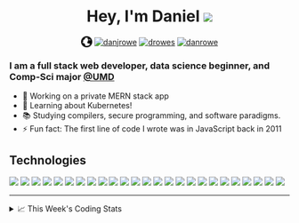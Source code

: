 <h1 align="center">Hey, I'm Daniel <img src="https://emojis.slackmojis.com/emojis/images/1595173218/9723/dog_cool.gif?1595173218" width="30" margin-top="5"/></h1>
<p align="center">
<a href=https://drowe.dev target="blank"><img align="center" src=https://raw.githubusercontent.com/iconic/open-iconic/master/svg/globe.svg alt="drowe.dev" height="20" width="20" /></a>
<a href=https://linkedin.com/in/danjrowe target="blank"><img align="center" src=https://cdn.jsdelivr.net/npm/simple-icons@3.0.1/icons/linkedin.svg alt="danjrowe" height="20" width="20" /></a>
<a href=https://instagram.com/drowes target="blank"><img align="center" src=https://cdn.jsdelivr.net/npm/simple-icons@3.0.1/icons/instagram.svg alt="drowes" height="20" width="20" /></a>
<a href=https://dev.to/danrowe target="blank"><img align="center" src=https://cdn.jsdelivr.net/npm/simple-icons@3.0.1/icons/dev-dot-to.svg alt="danrowe" height="20" width="20" /></a>
</p>

### I am a full stack web developer, data science beginner, and Comp-Sci major [@UMD](https://umd.edu/)

- 🔭 Working on a private MERN stack app
- 🌱 Learning about Kubernetes!
- 📚 Studying compilers, secure programming, and software paradigms.
- ⚡ Fun fact: The first line of code I wrote was in JavaScript back in 2011

## Technologies

<div>
<img src="https://img.shields.io/badge/javascript%20-%23323330.svg?&style=for-the-badge&logo=javascript&logoColor=%23F7DF1E"/>
<img src="https://img.shields.io/badge/typescript%20-%23007ACC.svg?&style=for-the-badge&logo=typescript&logoColor=white"/>
<img src="https://img.shields.io/badge/html5%20-%23E34F26.svg?&style=for-the-badge&logo=html5&logoColor=white"/>
<img src="https://img.shields.io/badge/css3%20-%231572B6.svg?&style=for-the-badge&logo=css3&logoColor=white"/>
<img src="https://img.shields.io/badge/python%20-%2314354C.svg?&style=for-the-badge&logo=python&logoColor=white"/>
<img src="https://img.shields.io/badge/java-%23ED8B00.svg?&style=for-the-badge&logo=java&logoColor=white"/>
<img src="https://img.shields.io/badge/ruby-%23CC342D.svg?&style=for-the-badge&logo=ruby&logoColor=white"/>
<img src="https://img.shields.io/badge/go-%2300ADD8.svg?&style=for-the-badge&logo=go&logoColor=white"/>
<img src="https://img.shields.io/badge/c%20-%2300599C.svg?&style=for-the-badge&logo=c&logoColor=white"/>
<img src="https://img.shields.io/badge/c++%20-%2300599C.svg?&style=for-the-badge&logo=c%2B%2B&ogoColor=white"/>
<img src="https://img.shields.io/badge/ocaml%20-%23EC6813.svg?&style=for-the-badge&logo=ocaml&logoColor=white"/>
<img src="https://img.shields.io/badge/react%20-%2320232a.svg?&style=for-the-badge&logo=react&logoColor=%2361DAFB"/>
<img src="https://img.shields.io/badge/angular%20-%23DD0031.svg?&style=for-the-badge&logo=angular&logoColor=white"/>
<img src="https://img.shields.io/badge/express.js%20-%23404d59.svg?&style=for-the-badge"/>
<img src="https://img.shields.io/badge/gatsby%20-%23663399.svg?&style=for-the-badge&logo=gatsby&logoColor=white"/>
<img src="https://img.shields.io/badge/material%20ui%20-%230081CB.svg?&style=for-the-badge&logo=material-ui&logoColor=white"/>
<img src="https://img.shields.io/badge/bootstrap%20-%23563D7C.svg?&style=for-the-badge&logo=bootstrap&logoColor=white"/>
<img src ="https://img.shields.io/badge/MongoDB-%234ea94b.svg?&style=for-the-badge&logo=mongodb&logoColor=white"/>
<img src="https://img.shields.io/badge/mysql%20-%234479A1.svg?&style=for-the-badge&logo=mysql&logoColor=white"/>
<img src="https://img.shields.io/badge/heroku%20-%23430098.svg?&style=for-the-badge&logo=heroku&logoColor=white"/>
<img src="https://img.shields.io/badge/AWS%20-%23FF9900.svg?&style=for-the-badge&logo=amazon-aws&logoColor=white"/>
<img src="https://img.shields.io/badge/firebase%20-%23FFCA28.svg?&style=for-the-badge&logo=firebase&logoColor=white"/>
<img src="https://img.shields.io/badge/vscode%20-%23007ACC.svg?&style=for-the-badge&logo=visual%20studio%20code&logoColor=white"/>
<img src="https://img.shields.io/badge/git%20-%23F05033.svg?&style=for-the-badge&logo=git&logoColor=white"/>
<img src="https://img.shields.io/badge/nginx%20-%23009639.svg?&style=for-the-badge&logo=nginx&logoColor=white"/>
</div>

---

<details>
    <summary>📈 This Week's Coding Stats</summary>

<!-- [![DanRowe1's github stats](https://github-readme-stats.danrowe1.vercel.app/api?username=DanRowe1&count_private=true&show_icons=true)](https://github.com/anuraghazra/github-readme-stats) -->

<!--START_SECTION:waka-->
**🐱 My Github Data** 

> 🏆 1,914 Contributions in the Year 2020
 > 
> 📦 160.6 kB Used in Github's Storage 
 > 
> 🚫 Not Opted to Hire
 > 
> 📜 12 Public Repositories 
 > 
> 🔑 22 Private Repositories  

**I'm a Night 🦉** 

```text
🌞 Morning    8 commits      █░░░░░░░░░░░░░░░░░░░░░░░░   5.59% 
🌆 Daytime    25 commits     ████░░░░░░░░░░░░░░░░░░░░░   17.48% 
🌃 Evening    54 commits     █████████░░░░░░░░░░░░░░░░   37.76% 
🌙 Night      56 commits     █████████░░░░░░░░░░░░░░░░   39.16%

```
📅 **I'm Most Productive on Friday** 

```text
Monday       19 commits     ███░░░░░░░░░░░░░░░░░░░░░░   13.29% 
Tuesday      4 commits      ░░░░░░░░░░░░░░░░░░░░░░░░░   2.8% 
Wednesday    15 commits     ██░░░░░░░░░░░░░░░░░░░░░░░   10.49% 
Thursday     30 commits     █████░░░░░░░░░░░░░░░░░░░░   20.98% 
Friday       33 commits     █████░░░░░░░░░░░░░░░░░░░░   23.08% 
Saturday     20 commits     ███░░░░░░░░░░░░░░░░░░░░░░   13.99% 
Sunday       22 commits     ███░░░░░░░░░░░░░░░░░░░░░░   15.38%

```


📊 **This Week I Spent My Time On** 

```text
💬 Programming Languages: 
C                        1 hr 56 mins        ███████░░░░░░░░░░░░░░░░░░   28.87% 
Other                    1 hr 24 mins        █████░░░░░░░░░░░░░░░░░░░░   20.88% 
Python                   56 mins             ███░░░░░░░░░░░░░░░░░░░░░░   13.97% 
JSON                     49 mins             ███░░░░░░░░░░░░░░░░░░░░░░   12.26% 
JavaScript               38 mins             ██░░░░░░░░░░░░░░░░░░░░░░░   9.44%

🔥 Editors: 
VS Code                  6 hrs 43 mins       █████████████████████████   100.0%

```


<!--END_SECTION:waka-->
